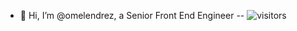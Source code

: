 - 👋 Hi, I’m @omelendrez, a Senior Front End Engineer
--
![visitors](https://visitor-badge.glitch.me/badge?page_id=omelendrez.visitor-badge)
